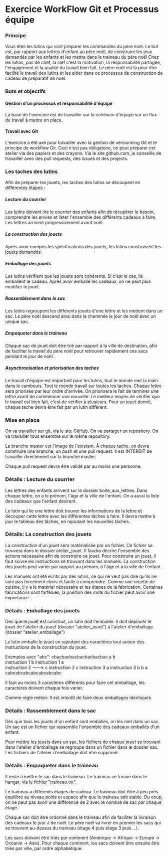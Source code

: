 # Exercice WorkFlow Git et Processus équipe

### Principe

Vous êtes les lutins qui vont préparer les commandes du père noël.
Le but est, par rapport aux lettres d'enfant au père noël, de construire les jeux demandés par les enfants et les mettre dans le traineau du père noël
Chez les lutins, pas de chef, la clef c'est la motivation, la responsabilité partagée, l'engagement et la qualité du travail bien fait.
Le père noël est là pour être facilité le travail des lutins et les aider dans ce processus de construction de cadeau de préparatif de noël.

### Buts et objectifs

#### Gestion d'un processus et responsabilité d'équipe

La base de l'exercice est de travailler sur la cohésion d'équipe sur un flux de travail à mettre en place.

#### Travail avec Git

L'exercice a été axé pour travailler avec la gestion de versionning Git et le principe de workflow Git.
Ceci n'est pas obligatoire, on peut préparer cet atelier via des papiers et des crayons.
Via le site github.com, je conseille de travailler avec des pull requests, des issues et des projects.

### Les taches des lutins

Afin de préparer les jouets, les taches des lutins se découpent en différentes étapes :

##### Lecture du courrier
Les lutins doivent lire le courrier des enfants afin de récupérer le besoin, comprendre les envies et lister l'ensemble des différents cadeaux à faire.
Les lettres arrivent progressivement avant noël.

##### La construction des jouets
Après avoir compris les spécifications des jouets, les lutins construisent les jouets demandés.

##### Emballage des jouets
Les lutins vérifient que les jouets sont cohérents. Si c'est le cas, ils emballent le cadeau.
Après avoir emballé les cadeaux, on ne peut plus modifier le jouet.

##### Rassemblement dans le sac
Les lutins regroupent les différents jouets d'une lettre et les mettent dans un sac.
Le père noël descend ainsi dans la cheminée le jour de noël avec un unique sac.

##### Empaqueter dans le traineau
Chaque sac de jouet doit être trié par rapport à la ville de destination, afin de faciliter
le travail du père noël pour retrouver rapidement ces sacs pendant le jour de noël.

##### Asynchronisation et priorisation des taches
Le travail d'équipe est important pour les lutins, tout le monde met la main dans le cambouis.
Tout le monde travail sur toutes les taches.
Chaque lettre sera priorisée par leur ordre d'arrivée. On priorisera le fait de terminer une lettre avant de commencer une nouvelle.
Le meilleur moyen de vérifier que le travail est bien fait, c'est de vérifier à plusieurs.
Pour un jouet donné, chaque tache devra être fait par un lutin différent.

### Mise en place

On va travailler sur git, via le site GitHub. On va partager un repository.
On va travailler tous ensemble sur le même repository.

La branche master est l'image de l'existant.
À chaque tache, on devra construire une branche, un push et une pull request.
Il est INTERDIT de travailler directement sur la branche master.

Chaque pull request devra être validé par au moins une personne.

### Détails : Lecture du courrier

Les lettres des enfants arrivent sur le dossier boite_aux_lettres.
Dans chaque lettre, on a le prénom, l'âge et la ville de l'enfant.
On a aussi la liste des cadeaux que l'enfant désirent.

Le lutin qui lie une lettre doit trouver les informations de la lettre
et découper cette lettre avec les différentes tâches à faire. Il devra mettre à jour
le tableau des tâches, en rajoutant les nouvelles tâches.

### Détails: La construction des jouets

La construction d'un jouet sera matérialisée par un fichier. Ce fichier se trouvera dans
le dossier atelier_jouet.
Il faudra décrire l'ensemble des actions nécessaire afin de construire ce jouet.
Pour construire un jouet, il faut suivre les instructions se trouvant dans les manuels.
La construction des jouets peut varier par rapport au prénom, à l'âge et à la ville
de l'enfant.

Les manuels ont été écrits par des lutins, ce qui ne veut pas dire qu'ils ne sont pas
forcément clairs et facile à comprendre.
Comme une recette de cuisine, il y a le matériel nécessaire et les étapes de la fabrication.
Certaines fabrications sont farfelues, la position des mots du fichier peut avoir
une importance.

### Détails : Emballage des jouets

Des que le jouet est construit, un lutin doit l'emballer. Il doit déplacer le jouet
de l'atelier du jouet (dossier "atelier_jouet") à l'atelier d'emballage
(dossier "atelier_emballage")

Le lutin emballe le jouet en rajoutant des caractères tout autour des instructions de la construction du jouet.

Exemples avec "abc":
                                    cbacbacbacbacbacbacbac
                                    a                    b       
 instruction 1                      b   instruction 1    a   
 instruction 2          --->        c   instruction 2    c
 instruction 3                      a   instruction 3    b
                                    b                    a       
                                    cabcabcabcabcabcabcabc                 

Il faut au moins 3 caractères différents pour faire cet emballage, les caractères doivent chaque fois varier.

Comme règle métier: Il est interdit de faire deux emballages identiques

### Détails : Rassemblement dans le sac

Dès que tous les jouets d'un enfant sont emballés, on les met dans un sac.
Un sac est un fichier qui rassemble l'ensemble des cadeaux emballés d'un enfant.

Pour mettre les jouets dans un sac, les fichiers de chaque jouet se trouvant dans l'atelier d'emballage se regroupe dans un fichier dans le dossier sac.
Les fichiers de l'atelier d'emballage doit être supprimé.

### Détails : Empaqueter dans le traineau

Il reste à mettre le sac dans le traineau. Le traineau se trouve dans le hangar, via le fichier "traineau.txt".

Le traineau a différents étages de cadeau.
Le traineau doit être à peu près équilibré au niveau poids et espace afin que le traineau soit stable.
Du coup, on ne peut pas avoir une différence de 2 avec le nombre de sac par chaque étage.

Chaque sac doit être ordonné dans le traineau afin de faciliter la livraison des cadeaux le jour J de noël.
Le père noël va livrer en premier les sacs qui se trouvent au-dessus du traineau (étage 4 puis étage 3 puis ...).

Les sacs doivent être triés par continent (Amérique -> Afrique -> Europe -> Océanie -> Asie).
Pour chaque continent, les sacs doivent être ensuite être triés par ville, par ordre alphabétique.
